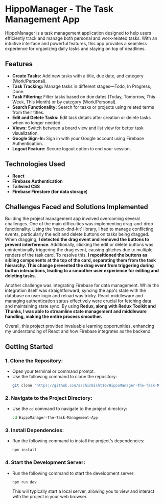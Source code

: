 # HippoManager - The Task Management App

HippoManager is a task management application designed to help users efficiently track and manage both personal and work-related tasks. With an intuitive interface and powerful features, this app provides a seamless experience for organizing daily tasks and staying on top of deadlines.

## Features

- **Create Tasks:** Add new tasks with a title, due date, and category (Work/Personal).
- **Task Tracking:** Manage tasks in different stages—Todo, In Progress, Done.
- **Task Filtering:** Filter tasks based on due dates (Today, Tomorrow, This Week, This Month) or by category (Work/Personal).
- **Search Functionality:** Search for tasks or projects using related terms from their titles.
- **Edit and Delete Tasks:** Edit task details after creation or delete tasks when no longer needed.
- **Views:** Switch between a board view and list view for better task visualization.
- **Google Sign-In:** Sign in with your Google account using Firebase Authentication.
- **Logout Feature:** Secure logout option to end your session.

## Technologies Used

- **React**
- **Firebase Authentication**
- **Tailwind CSS**
- **Firebase Firestore (for data storage)**

## Challenges Faced and Solutions Implemented

Building the project management app involved overcoming several challenges. One of the main difficulties was implementing drag-and-drop functionality. Using the 'react-dnd-kit' library, I had to manage conflicting events, particularly the edit and delete buttons on tasks being dragged. When dragging, **I detected the drag event and removed the buttons to prevent interference**. Additionally, clicking the edit or delete buttons was unintentionally triggering the drag event, causing glitches due to multiple renders of the task card. To resolve this, **I repositioned the buttons as sibling components at the top of the card, separating them from the task hierarchy. This change prevented the drag event from triggering during button interactions, leading to a smoother user experience for editing and deleting tasks.**


Another challenge was integrating Firebase for data management. While the integration itself was straightforward, syncing the app's state with the database on user login and reload was tricky. React middleware and managing authentication status effectively were crucial for fetching data and maintaining state sync. By using **Redux, along with Redux Toolkit and Thunks, I was able to streamline state management and middleware handling, making the entire process smoother.**


Overall, this project provided invaluable learning opportunities, enhancing my understanding of React and how Firebase integrates as the backend.

## Getting Started

### 1. Clone the Repository:
   - Open your terminal or command prompt.
   - Use the following command to clone the repository:
     ```bash
     git clone "https://github.com/sachinBisht16/HippoManager-The-Task-Management-App.git"
     ```

### 2. Navigate to the Project Directory:
   - Use the `cd` command to navigate to the project directory:
     ```bash
     cd HippoManager-The-Task-Management-App
     ```

### 3. Install Dependencies:
   - Run the following command to install the project's dependencies:
     ```bash
     npm install
     ```

### 4. Start the Development Server:
   - Run the following command to start the development server:
     ```bash
     npm run dev
     ```
     This will typically start a local server, allowing you to view and interact with the project in your web browser.
